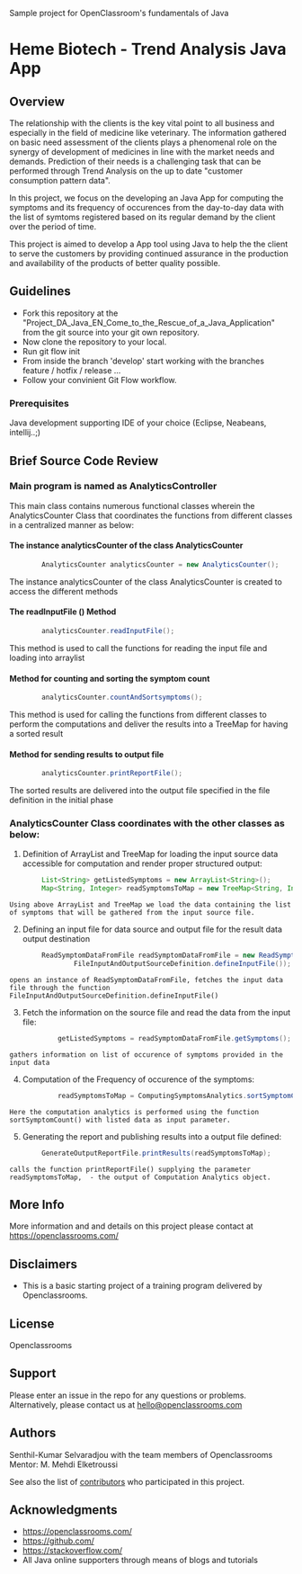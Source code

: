 Sample project for OpenClassroom's fundamentals of Java

# Heme Biotech - Trend Analysis Java App

## Overview
The relationship with the clients is the key vital point to all business and especially in the field of medicine like veterinary. The information gathered on basic need assessment of the clients plays a phenomenal role on the synergy of development of medicines in line with the market needs and demands.
Prediction of their needs is a challenging task that can be performed through Trend Analysis on the up to date "customer consumption pattern data". 

In this project, we focus on the developing an Java App for computing the symptoms and its frequency of occurences from the day-to-day data with the list of symtoms registered based on its regular demand by the client over the period of time.

This project is aimed to develop a App tool using Java to help the the client to serve the customers by providing continued assurance in the production and availability of the products of better quality possible.

## Guidelines

- Fork this repository at the "Project_DA_Java_EN_Come_to_the_Rescue_of_a_Java_Application" from the git source into your git own repository.
- Now clone the repository to your local.
- Run git flow init
- From inside the branch 'develop' start working with the branches feature / hotfix / release ...
- Follow your convinient Git Flow workflow.

### Prerequisites
Java development supporting IDE of your choice (Eclipse, Neabeans, intellij..;)

## Brief Source Code Review

###  Main program is named as AnalyticsController
This main class contains numerous functional classes wherein the AnalyticsCounter Class that coordinates the functions from different classes in a centralized manner as below:
#### The instance analyticsCounter of the class AnalyticsCounter
```java
		AnalyticsCounter analyticsCounter = new AnalyticsCounter();
```
The instance analyticsCounter of the class AnalyticsCounter is created to access the different methods

#### The readInputFile () Method
```java
		analyticsCounter.readInputFile();
```
This method is used to call the functions for reading the input file and loading into arraylist

#### Method for counting and sorting the symptom count
```java
		analyticsCounter.countAndSortsymptoms();
```
This method is used for calling the functions from different classes to perform the computations and deliver the results into a TreeMap for having a sorted result

#### Method for sending results to output file
```java
		analyticsCounter.printReportFile();
```
The sorted results are delivered into the output file specified in the file definition in the initial phase


###  AnalyticsCounter Class coordinates with the other classes as below:
1. Definition of ArrayList and TreeMap for loading the input source data accessible for computation and render proper structured output:
```java
		List<String> getListedSymptoms = new ArrayList<String>();
		Map<String, Integer> readSymptomsToMap = new TreeMap<String, Integer>();
```		
	Using above ArrayList and TreeMap we load the data containing the list of symptoms that will be gathered from the input source file.

2. Defining an input file for data source and output file for the result data output destination
```java
		ReadSymptomDataFromFile readSymptomDataFromFile = new ReadSymptomDataFromFile(
				FileInputAndOutputSourceDefinition.defineInputFile());
```
	opens an instance of ReadSymptomDataFromFile, fetches the input data file through the function FileInputAndOutputSourceDefinition.defineInputFile()
	
	
3. Fetch the information on the source file and read the data from the input file:	
```java		
			getListedSymptoms = readSymptomDataFromFile.getSymptoms();
```
	gathers information on list of occurence of symptoms provided in the input data


4.  Computation of the Frequency of occurence of the symptoms:
```java			
			readSymptomsToMap = ComputingSymptomsAnalytics.sortSymptomCount(getListedSymptoms);
```
	Here the computation analytics is performed using the function sortSymptomCount() with listed data as input parameter.
	
5. Generating the report and publishing results into a output file defined:	
```java			
		GenerateOutputReportFile.printResults(readSymptomsToMap);
```
	calls the function printReportFile() supplying the parameter readSymptomsToMap,  - the output of Computation Analytics object.
 
## More Info
More information and and details on this project please contact at https://openclassrooms.com/

## Disclaimers
* This is a basic starting project of a training program delivered by Openclassrooms.

## License
Openclassrooms


## Support
Please enter an issue in the repo for any questions or problems. 
<br> Alternatively, please contact us at hello@openclassrooms.com

## Authors

Senthil-Kumar Selvaradjou with the team members of Openclassrooms
Mentor: M. Mehdi Elketroussi

See also the list of [contributors](https://github.com/OpenClassrooms-Student-Center/Project_DA_Java_EN_Come_to_the_Rescue_of_a_Java_Application/tree/master/Project02Eclipse) who participated in this project.

## Acknowledgments

* https://openclassrooms.com/
* https://github.com/
* https://stackoverflow.com/
* All Java online supporters through means of blogs and tutorials

